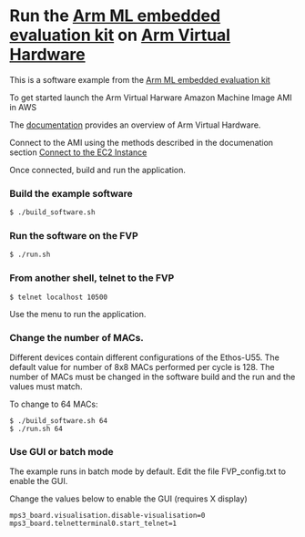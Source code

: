 # Run the [Arm ML embedded evaluation kit](https://review.mlplatform.org/plugins/gitiles/ml/ethos-u/ml-embedded-evaluation-kit/) on [Arm Virtual Hardware](http://www.arm.com/virtual-hardware)

This is a software example from the [Arm ML embedded evaluation kit](https://review.mlplatform.org/plugins/gitiles/ml/ethos-u/ml-embedded-evaluation-kit/+/HEAD/docs/documentation.md#arm_ml-embedded-evaluation-kit)

To get started launch the Arm Virtual Harware Amazon Machine Image AMI in AWS

The [documentation](https://arm-software.github.io/VHT/main/overview/html/index.html) provides an overview of Arm Virtual Hardware.

Connect to the AMI using the methods described in the documenation section [Connect to the EC2 Instance](https://arm-software.github.io/VHT/main/infrastructure/html/run_ami_local.html#connect)

Once connected, build and run the application.

### Build the example software

```bash
$ ./build_software.sh
```

### Run the software on the FVP
```bash
$ ./run.sh
```

### From another shell, telnet to the FVP
```
$ telnet localhost 10500
```

Use the menu to run the application.

### Change the number of MACs.

Different devices contain different configurations of the Ethos-U55. The default value for number of 8x8 MACs performed per cycle is 128. The number of MACs must be changed in the software build and the run and the values must match. 

To change to 64 MACs:
```
$ ./build_software.sh 64
$ ./run.sh 64
```

### Use GUI or batch mode

The example runs in batch mode by default. Edit the file FVP\_config.txt to enable the GUI. 

Change the values below to enable the GUI (requires X display)
```
mps3_board.visualisation.disable-visualisation=0
mps3_board.telnetterminal0.start_telnet=1
```

